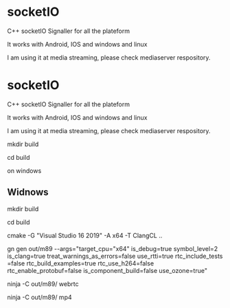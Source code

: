 # socketIO
C++ socketIO Signaller for all the plateform

It works with Android, IOS and windows and linux

I am using it at media streaming, please check mediaserver respository.

# socketIO
C++ socketIO Signaller for all the plateform

It works with Android, IOS and windows and linux

I am using it at media streaming, please check mediaserver respository.


mkdir build 

cd build 

on windows

## Widnows
mkdir build 

cd build

cmake -G "Visual Studio 16 2019" -A x64 -T ClangCL ..






gn gen out/m89  --args="target_cpu=\"x64\" is_debug=true symbol_level=2 is_clang=true  treat_warnings_as_errors=false use_rtti=true rtc_include_tests =false rtc_build_examples=true  rtc_use_h264=false rtc_enable_protobuf=false  is_component_build=false use_ozone=true"

ninja -C out/m89/ webrtc


ninja -C out/m89/ mp4

